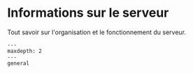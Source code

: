 Informations sur le serveur
===========================

Tout savoir sur l'organisation et le fonctionnement du serveur.


```{toctree}
---
maxdepth: 2
---
general
```
